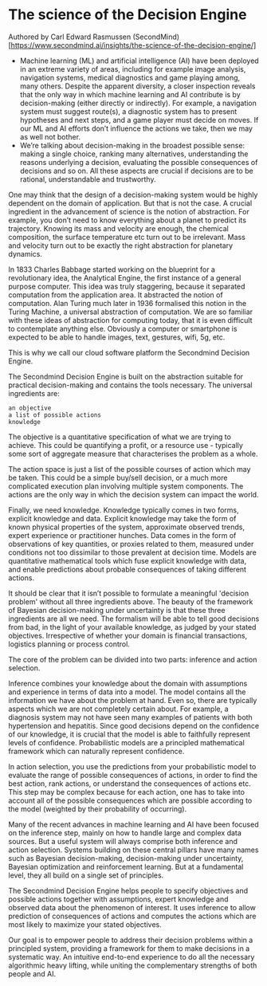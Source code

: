 # The science of the Decision Engine

Authored by Carl Edward Rasmussen (SecondMind)[https://www.secondmind.ai/insights/the-science-of-the-decision-engine/]

- Machine learning (ML) and artificial intelligence (AI) have been deployed in an extreme variety of areas, including for example image analysis, navigation systems, medical diagnostics and game playing among, many others. Despite the apparent diversity, a closer inspection reveals that the only way in which machine learning and AI contribute is by decision-making (either directly or indirectly). For example, a navigation system must suggest route(s), a diagnostic system has to present hypotheses and next steps, and a game player must decide on moves. If our ML and AI efforts don’t influence the actions we take, then we may as well not bother.
- We’re talking about decision-making in the broadest possible sense: making a single choice, ranking many alternatives, understanding the reasons underlying a decision, evaluating the possible consequences of decisions and so on. All these aspects are crucial if decisions are to be rational, understandable and trustworthy.

One may think that the design of a decision-making system would be highly dependent on the domain of application. But that is not the case. A crucial ingredient in the advancement of science is the notion of abstraction. For example, you don’t need to know everything about a planet to predict its trajectory. Knowing its mass and velocity are enough, the chemical composition, the surface temperature etc turn out to be irrelevant. Mass and velocity turn out to be exactly the right abstraction for planetary dynamics.

In 1833 Charles Babbage started working on the blueprint for a revolutionary idea, the Analytical Engine, the first instance of a general purpose computer. This idea was truly staggering, because it separated computation from the application area. It abstracted the notion of computation. Alan Turing much later in 1936 formalised this notion in the Turing Machine, a universal abstraction of computation. We are so familiar with these ideas of abstraction for computing today, that it is even difficult to contemplate anything else. Obviously a computer or smartphone is expected to be able to handle images, text, gestures, wifi, 5g, etc.

This is why we call our cloud software platform the Secondmind Decision Engine.

The Secondmind Decision Engine is built on the abstraction suitable for practical decision-making and contains the tools necessary. The universal ingredients are:

    an objective
    a list of possible actions
    knowledge

The objective is a quantitative specification of what we are trying to achieve. This could be quantifying a profit, or a resource use - typically some sort of aggregate measure that characterises the problem as a whole.

The action space is just a list of the possible courses of action which may be taken. This could be a simple buy/sell decision, or a much more complicated execution plan involving multiple system components. The actions are the only way in which the decision system can impact the world.

Finally, we need knowledge. Knowledge typically comes in two forms, explicit knowledge and data. Explicit knowledge may take the form of known physical properties of the system, approximate observed trends, expert experience or practitioner hunches. Data comes in the form of observations of key quantities, or proxies related to them, measured under conditions not too dissimilar to those prevalent at decision time. Models are quantitative mathematical tools which fuse explicit knowledge with data, and enable predictions about probable consequences of taking different actions.

It should be clear that it isn’t possible to formulate a meaningful 'decision problem' without all three ingredients above. The beauty of the framework of Bayesian decision-making under uncertainty is that these three ingredients are all we need. The formalism will be able to tell good decisions from bad, in the light of your available knowledge, as judged by your stated objectives. Irrespective of whether your domain is financial transactions, logistics planning or process control.

The core of the problem can be divided into two parts: inference and action selection.

Inference combines your knowledge about the domain with assumptions and experience in terms of data into a model. The model contains all the information we have about the problem at hand. Even so, there are typically aspects which we are not completely certain about. For example, a diagnosis system may not have seen many examples of patients with both hypertension and hepatitis. Since good decisions depend on the confidence of our knowledge, it is crucial that the model is able to faithfully represent levels of confidence. Probabilistic models are a principled mathematical framework which can naturally represent confidence.

In action selection, you use the predictions from your probabilistic model to evaluate the range of possible consequences of actions, in order to find the best action, rank actions, or understand the consequences of actions etc. This step may be complex because for each action, one has to take into account all of the possible consequences which are possible according to the model (weighted by their probability of occurring).

Many of the recent advances in machine learning and AI have been focused on the inference step, mainly on how to handle large and complex data sources. But a useful system will always comprise both inference and action selection. Systems building on these central pillars have many names such as Bayesian decision-making, decision-making under uncertainty, Bayesian optimization and reinforcement learning. But at a fundamental level, they all build on a single set of principles.

The Secondmind Decision Engine helps people to specify objectives and possible actions together with assumptions, expert knowledge and observed data about the phenomenon of interest. It uses inference to allow prediction of consequences of actions and computes the actions which are most likely to maximize your stated objectives.

Our goal is to empower people to address their decision problems within a principled system, providing a framework for them to make decisions in a systematic way. An intuitive end-to-end experience to do all the necessary algorithmic heavy lifting, while uniting the complementary strengths of both people and AI.